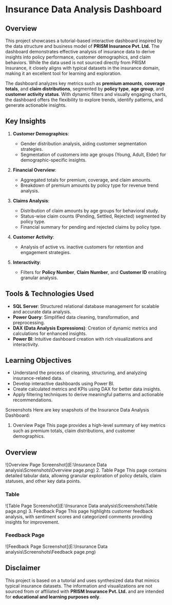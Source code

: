 
# Insurance Data Analysis Dashboard 

## Overview
This project showcases a tutorial-based interactive dashboard inspired by the data structure and business model of **PRISM Insurance Pvt. Ltd.** The dashboard demonstrates effective analysis of insurance data to derive insights into policy performance, customer demographics, and claim behaviors. While the data used is not sourced directly from PRISM Insurance, it closely aligns with typical datasets in the insurance domain, making it an excellent tool for learning and exploration.

The dashboard analyzes key metrics such as **premium amounts**, **coverage totals**, and **claim distributions**, segmented by **policy type**, **age group**, and **customer activity status**. With dynamic filters and visually engaging charts, the dashboard offers the flexibility to explore trends, identify patterns, and generate actionable insights.

## Key Insights
1. **Customer Demographics**:
   - Gender distribution analysis, aiding customer segmentation strategies.
   - Segmentation of customers into age groups (Young, Adult, Elder) for demographic-specific insights.

2. **Financial Overview**:
   - Aggregated totals for premium, coverage, and claim amounts.
   - Breakdown of premium amounts by policy type for revenue trend analysis.

3. **Claims Analysis**:
   - Distribution of claim amounts by age groups for behavioral study.
   - Status-wise claim counts (Pending, Settled, Rejected) segmented by policy type.
   - Financial summary for pending and rejected claims by policy type.

4. **Customer Activity**:
   - Analysis of active vs. inactive customers for retention and engagement strategies.

5. **Interactivity**:
   - Filters for **Policy Number**, **Claim Number**, and **Customer ID** enabling granular analysis.

## Tools & Technologies Used
- **SQL Server**: Structured relational database management for scalable and accurate data analysis.
- **Power Query**: Simplified data cleaning, transformation, and preprocessing.
- **DAX (Data Analysis Expressions)**: Creation of dynamic metrics and calculations for enhanced insights.
- **Power BI**: Intuitive dashboard creation with rich visualizations and interactivity.

## Learning Objectives
- Understand the process of cleaning, structuring, and analyzing insurance-related data.
- Develop interactive dashboards using Power BI.
- Create calculated metrics and KPIs using DAX for better data insights.
- Apply filtering techniques to derive meaningful patterns and actionable recommendations.

Screenshots
Here are key snapshots of the Insurance Data Analysis Dashboard:
1. Overview Page
This page provides a high-level summary of key metrics such as premium totals, claim distributions, and customer demographics.
## Overview
![Overview Page Screenshot](E:\Insurance Data analysis\Screenshots\Overview page.png)
2. Table Page
This page contains detailed tabular data, allowing granular exploration of policy details, claim statuses, and other key data points.
### Table 
![Table Page Screenshot](E:\Insurance Data analysis\Screenshots\Table page.png)
3. Feedback Page
This page highlights customer feedback analysis, with sentiment scores and categorized comments providing insights for improvement.
### Feedback Page
![Feedback Page Screenshot](E:\Insurance Data analysis\Screenshots\Feedback page.png)


## Disclaimer
This project is based on a tutorial and uses synthesized data that mimics typical insurance datasets. The information and visualizations are not sourced from or affiliated with **PRISM Insurance Pvt. Ltd.** and are intended for **educational and learning purposes only**.


